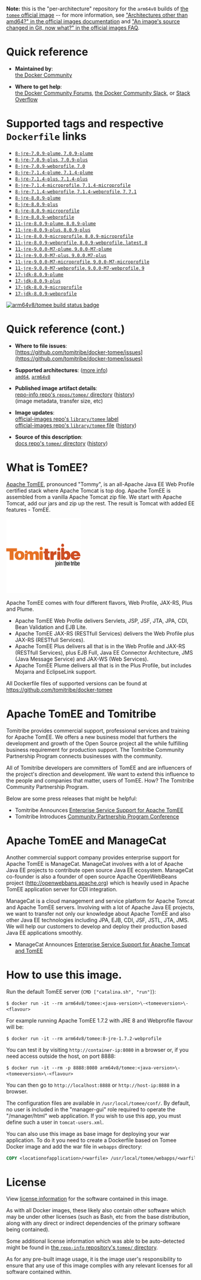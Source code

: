 <!--

********************************************************************************

WARNING:

    DO NOT EDIT "tomee/README.md"

    IT IS AUTO-GENERATED

    (from the other files in "tomee/" combined with a set of templates)

********************************************************************************

-->

**Note:** this is the "per-architecture" repository for the `arm64v8` builds of [the `tomee` official image](https://hub.docker.com/_/tomee) -- for more information, see ["Architectures other than amd64?" in the official images documentation](https://github.com/docker-library/official-images#architectures-other-than-amd64) and ["An image's source changed in Git, now what?" in the official images FAQ](https://github.com/docker-library/faq#an-images-source-changed-in-git-now-what).

# Quick reference

-	**Maintained by**:  
	[the Docker Community](https://github.com/tomitribe/docker-tomee)

-	**Where to get help**:  
	[the Docker Community Forums](https://forums.docker.com/), [the Docker Community Slack](https://dockr.ly/slack), or [Stack Overflow](https://stackoverflow.com/search?tab=newest&q=docker)

# Supported tags and respective `Dockerfile` links

-	[`8-jre-7.0.9-plume`, `7.0.9-plume`](https://github.com/tomitribe/docker-tomee/blob/928565e89b2be78f6a0a3de4dbab5509ed95b526/TomEE-7.0/jre8/plume/Dockerfile)
-	[`8-jre-7.0.9-plus`, `7.0.9-plus`](https://github.com/tomitribe/docker-tomee/blob/928565e89b2be78f6a0a3de4dbab5509ed95b526/TomEE-7.0/jre8/plus/Dockerfile)
-	[`8-jre-7.0.9-webprofile`, `7.0`](https://github.com/tomitribe/docker-tomee/blob/928565e89b2be78f6a0a3de4dbab5509ed95b526/TomEE-7.0/jre8/webprofile/Dockerfile)
-	[`8-jre-7.1.4-plume`, `7.1.4-plume`](https://github.com/tomitribe/docker-tomee/blob/928565e89b2be78f6a0a3de4dbab5509ed95b526/TomEE-7.1/jre8/plume/Dockerfile)
-	[`8-jre-7.1.4-plus`, `7.1.4-plus`](https://github.com/tomitribe/docker-tomee/blob/928565e89b2be78f6a0a3de4dbab5509ed95b526/TomEE-7.1/jre8/plus/Dockerfile)
-	[`8-jre-7.1.4-microprofile`, `7.1.4-microprofile`](https://github.com/tomitribe/docker-tomee/blob/928565e89b2be78f6a0a3de4dbab5509ed95b526/TomEE-7.1/jre8/microprofile/Dockerfile)
-	[`8-jre-7.1.4-webprofile`, `7.1.4-webprofile`, `7`, `7.1`](https://github.com/tomitribe/docker-tomee/blob/928565e89b2be78f6a0a3de4dbab5509ed95b526/TomEE-7.1/jre8/webprofile/Dockerfile)
-	[`8-jre-8.0.9-plume`](https://github.com/tomitribe/docker-tomee/blob/928565e89b2be78f6a0a3de4dbab5509ed95b526/TomEE-8.0/jre8/plume/Dockerfile)
-	[`8-jre-8.0.9-plus`](https://github.com/tomitribe/docker-tomee/blob/928565e89b2be78f6a0a3de4dbab5509ed95b526/TomEE-8.0/jre8/plus/Dockerfile)
-	[`8-jre-8.0.9-microprofile`](https://github.com/tomitribe/docker-tomee/blob/928565e89b2be78f6a0a3de4dbab5509ed95b526/TomEE-8.0/jre8/microprofile/Dockerfile)
-	[`8-jre-8.0.9-webprofile`](https://github.com/tomitribe/docker-tomee/blob/928565e89b2be78f6a0a3de4dbab5509ed95b526/TomEE-8.0/jre8/webprofile/Dockerfile)
-	[`11-jre-8.0.9-plume`, `8.0.9-plume`](https://github.com/tomitribe/docker-tomee/blob/928565e89b2be78f6a0a3de4dbab5509ed95b526/TomEE-8.0/jre11/plume/Dockerfile)
-	[`11-jre-8.0.9-plus`, `8.0.9-plus`](https://github.com/tomitribe/docker-tomee/blob/928565e89b2be78f6a0a3de4dbab5509ed95b526/TomEE-8.0/jre11/plus/Dockerfile)
-	[`11-jre-8.0.9-microprofile`, `8.0.9-microprofile`](https://github.com/tomitribe/docker-tomee/blob/928565e89b2be78f6a0a3de4dbab5509ed95b526/TomEE-8.0/jre11/microprofile/Dockerfile)
-	[`11-jre-8.0.9-webprofile`, `8.0.9-webprofile`, `latest`, `8`](https://github.com/tomitribe/docker-tomee/blob/928565e89b2be78f6a0a3de4dbab5509ed95b526/TomEE-8.0/jre11/webprofile/Dockerfile)
-	[`11-jre-9.0.0-M7-plume`, `9.0.0-M7-plume`](https://github.com/tomitribe/docker-tomee/blob/928565e89b2be78f6a0a3de4dbab5509ed95b526/TomEE-9.0/jre11/plume/Dockerfile)
-	[`11-jre-9.0.0-M7-plus`, `9.0.0.M7-plus`](https://github.com/tomitribe/docker-tomee/blob/928565e89b2be78f6a0a3de4dbab5509ed95b526/TomEE-9.0/jre11/plus/Dockerfile)
-	[`11-jre-9.0.0-M7-microprofile`, `9.0.0-M7-microprofile`](https://github.com/tomitribe/docker-tomee/blob/928565e89b2be78f6a0a3de4dbab5509ed95b526/TomEE-9.0/jre11/microprofile/Dockerfile)
-	[`11-jre-9.0.0-M7-webprofile`, `9.0.0-M7-webprofile`, `9`](https://github.com/tomitribe/docker-tomee/blob/928565e89b2be78f6a0a3de4dbab5509ed95b526/TomEE-9.0/jre11/webprofile/Dockerfile)
-	[`17-jdk-8.0.9-plume`](https://github.com/tomitribe/docker-tomee/blob/928565e89b2be78f6a0a3de4dbab5509ed95b526/TomEE-8.0/jdk17/plume/Dockerfile)
-	[`17-jdk-8.0.9-plus`](https://github.com/tomitribe/docker-tomee/blob/928565e89b2be78f6a0a3de4dbab5509ed95b526/TomEE-8.0/jdk17/plus/Dockerfile)
-	[`17-jdk-8.0.9-microprofile`](https://github.com/tomitribe/docker-tomee/blob/928565e89b2be78f6a0a3de4dbab5509ed95b526/TomEE-8.0/jdk17/microprofile/Dockerfile)
-	[`17-jdk-8.0.9-webprofile`](https://github.com/tomitribe/docker-tomee/blob/928565e89b2be78f6a0a3de4dbab5509ed95b526/TomEE-8.0/jdk17/webprofile/Dockerfile)

[![arm64v8/tomee build status badge](https://img.shields.io/jenkins/s/https/doi-janky.infosiftr.net/job/multiarch/job/arm64v8/job/tomee.svg?label=arm64v8/tomee%20%20build%20job)](https://doi-janky.infosiftr.net/job/multiarch/job/arm64v8/job/tomee/)

# Quick reference (cont.)

-	**Where to file issues**:  
	[https://github.com/tomitribe/docker-tomee/issues](https://github.com/tomitribe/docker-tomee/issues)

-	**Supported architectures**: ([more info](https://github.com/docker-library/official-images#architectures-other-than-amd64))  
	[`amd64`](https://hub.docker.com/r/amd64/tomee/), [`arm64v8`](https://hub.docker.com/r/arm64v8/tomee/)

-	**Published image artifact details**:  
	[repo-info repo's `repos/tomee/` directory](https://github.com/docker-library/repo-info/blob/master/repos/tomee) ([history](https://github.com/docker-library/repo-info/commits/master/repos/tomee))  
	(image metadata, transfer size, etc)

-	**Image updates**:  
	[official-images repo's `library/tomee` label](https://github.com/docker-library/official-images/issues?q=label%3Alibrary%2Ftomee)  
	[official-images repo's `library/tomee` file](https://github.com/docker-library/official-images/blob/master/library/tomee) ([history](https://github.com/docker-library/official-images/commits/master/library/tomee))

-	**Source of this description**:  
	[docs repo's `tomee/` directory](https://github.com/docker-library/docs/tree/master/tomee) ([history](https://github.com/docker-library/docs/commits/master/tomee))

# What is TomEE?

[Apache TomEE](http://tomee.apache.org/), pronounced "Tommy", is an all-Apache Java EE Web Profile certified stack where Apache Tomcat is top dog. Apache TomEE is assembled from a vanilla Apache Tomcat zip file. We start with Apache Tomcat, add our jars and zip up the rest. The result is Tomcat with added EE features - TomEE.

![logo](https://raw.githubusercontent.com/docker-library/docs/4a10a52c08621b68c1b1b53b561f819d9e78c2e0/tomee/logo.png)

Apache TomEE comes with four different flavors, Web Profile, JAX-RS, Plus and Plume.

-	Apache TomEE Web Profile delivers Servlets, JSP, JSF, JTA, JPA, CDI, Bean Validation and EJB Lite.
-	Apache TomEE JAX-RS (RESTfull Services) delivers the Web Profile plus JAX-RS (RESTfull Services).
-	Apache TomEE Plus delivers all that is in the Web Profile and JAX-RS (RESTfull Services), plus EJB Full, Java EE Connector Architecture, JMS (Java Message Service) and JAX-WS (Web Services).
-	Apache TomEE Plume delivers all that is in the Plus Profile, but includes Mojarra and EclipseLink support.

All Dockerfile files of supported versions can be found at https://github.com/tomitribe/docker-tomee

# Apache TomEE and Tomitribe

Tomitribe provides commercial support, professional services and training for Apache TomEE. We offers a new business model that furthers the development and growth of the Open Source project all the while fulfilling business requirement for production support. The Tomitribe Community Partnership Program connects businesses with the community.

All of Tomitribe developers are committers of TomEE and are influencers of the project's direction and development. We want to extend this influence to the people and companies that matter, users of TomEE. How? The Tomitribe Community Partnership Program.

Below are some press releases that might be helpful:

-	Tomitribe Announces [Enterprise Service Support for Apache TomEE](http://www.tomitribe.com/company/press/tomitribe_enterprise_service_support_for_apache_tomee_javaone_2013/)
-	Tomitribe Introduces [Community Partnership Program Conference](http://www.tomitribe.com/company/press/tomitribe-introduces-community-partnership-program-and-presents-java-ee-sessions-at-javaone-2014-conference/)

# Apache TomEE and ManageCat

Another commercial support company provides enterprise support for Apache TomEE is ManageCat. ManageCat involves with a lot of Apache Java EE projects to contribute open source Java EE ecosystem. ManageCat co-founder is also a founder of open source Apache OpenWebBeans project (http://openwebbans.apache.org) which is heavily used in Apache TomEE application server for CDI integration.

ManageCat is a cloud management and service platform for Apache Tomcat and Apache TomEE servers. Involving with a lot of Apache Java EE projects, we want to transfer not only our knowledge about Apache TomEE and also other Java EE technologies including JPA, EJB, CDI, JSF, JSTL, JTA, JMS. We will help our customers to develop and deploy their production based Java EE applications smoothly.

-	ManageCat Announces [Enterprise Service Support for Apache Tomcat and TomEE](http://managecat.com/index.php/enterprise-tomcat-support)

# How to use this image.

Run the default TomEE server (`CMD ["catalina.sh", "run"]`):

```console
$ docker run -it --rm arm64v8/tomee:<java-version>\-<tomeeversion>\-<flavour>
```

For example running Apache TomEE 1.7.2 with JRE 8 and Webprofile flavour will be:

```console
$ docker run -it --rm arm64v8/tomee:8-jre-1.7.2-webprofile
```

You can test it by visiting `http://container-ip:8080` in a browser or, if you need access outside the host, on port 8888:

```console
$ docker run -it --rm -p 8888:8080 arm64v8/tomee:<java-version>\-<tomeeversion>\-<flavour>
```

You can then go to `http://localhost:8888` or `http://host-ip:8888` in a browser.

The configuration files are available in `/usr/local/tomee/conf/`. By default, no user is included in the "manager-gui" role required to operate the "/manager/html" web application. If you wish to use this app, you must define such a user in `tomcat-users.xml`.

You can also use this image as base image for deploying your war application. To do it you need to create a Dockerfile based on Tomee Docker image and add the war file in `webapps` directory:

```dockerfile
COPY <locationofapplication>/<warfile> /usr/local/tomee/webapps/<warfile>
```

# License

View [license information](http://www.apache.org/licenses/LICENSE-2.0) for the software contained in this image.

As with all Docker images, these likely also contain other software which may be under other licenses (such as Bash, etc from the base distribution, along with any direct or indirect dependencies of the primary software being contained).

Some additional license information which was able to be auto-detected might be found in [the `repo-info` repository's `tomee/` directory](https://github.com/docker-library/repo-info/tree/master/repos/tomee).

As for any pre-built image usage, it is the image user's responsibility to ensure that any use of this image complies with any relevant licenses for all software contained within.
